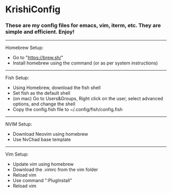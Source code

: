 # KrishiConfig

### These are my config files for emacs, vim, iterm, etc. They are simple and efficient. Enjoy!

---
Homebrew Setup:
- Go to "https://brew.sh/"
- Install homebrew using the command (or as per system instructions)

---
Fish Setup:
- Using Homebrew, download the fish shell
- Set fish as the default shell
- (on mac) Go to Users&Groups, Right click on the user, select advanced options, and change the shell
- Copy the config.fish file to ~/.config/fish/config.fish

---
NVIM Setup:
- Download Neovim using homebrew
- Use NvChad base template

---
Vim Setup:
- Update vim using homebrew
- Download the .vimrc from the vim folder
- Reload vim
- Use command ":PlugInstall"
- Reload vim
